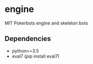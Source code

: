 # engine
MIT Pokerbots engine and skeleton bots

## Dependencies
 - python>=3.5
 - eval7 (pip install eval7)
